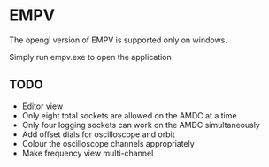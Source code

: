 # EMPV

The opengl version of EMPV is supported only on windows.

Simply run empv.exe to open the application

## TODO
- Editor view
- Only eight total sockets are allowed on the AMDC at a time
- Only four logging sockets can work on the AMDC simultaneously
- Add offset dials for oscilloscope and orbit
- Colour the oscilloscope channels appropriately
- Make frequency view multi-channel

